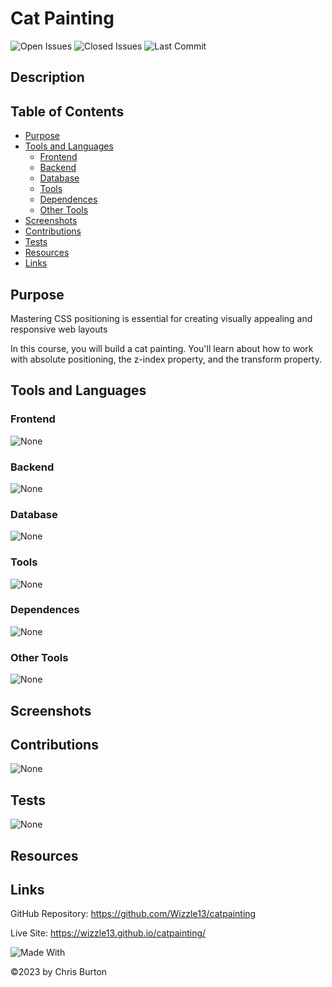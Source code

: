 # Cat Painting

![Open Issues](https://img.shields.io/github/issues-raw/wizzle13/catpainting?style=plastic)
![Closed Issues](https://img.shields.io/github/issues-closed-raw/wizzle13/catpainting?label=Closed%20Issues&style=plastic)
![Last Commit](https://img.shields.io/github/last-commit/wizzle13/catpainting?style=plastic)

## Description


 ## Table of Contents
 - [Purpose](#purpose)
 - [Tools and Languages](#tools-and-languages)
    - [Frontend](#frontend)
    - [Backend](#backend)
    - [Database](#database)
    - [Tools](#tools)
    - [Dependences](#dependences)
    - [Other Tools](#other-tools)
 - [Screenshots](#screenshots)   
 - [Contributions](#contribution)
 - [Tests](#test)
 - [Resources](#resources)
 - [Links](#links) 

 ## Purpose
   Mastering CSS positioning is essential for creating visually appealing and responsive web layouts

In this course, you will build a cat painting. You'll learn about how to work with absolute positioning, the z-index property, and the transform property.
   
 ## Tools and Languages
 ### Frontend
![None](https://img.shields.io/badge/None-blue)


 ### Backend
 ![None](https://img.shields.io/badge/None-blue)
 ### Database
 ![None](https://img.shields.io/badge/None-blue)
 ### Tools
 
 ![None](https://img.shields.io/badge/None-blue)

 ### Dependences
![None](https://img.shields.io/badge/None-blue)
 ### Other Tools
 ![None](https://img.shields.io/badge/None-blue)
 ## Screenshots   
 ## Contributions
 ![None](https://img.shields.io/badge/None-blue)
 ## Tests
 ![None](https://img.shields.io/badge/None-blue)
 ## Resources
 

 ## Links 
 GitHub Repository: https://github.com/Wizzle13/catpainting

 Live Site: https://wizzle13.github.io/catpainting/

 ![Made With](https://img.shields.io/badge/Made%20with-Ultimate%20README%20Generator%20v2-blue?style=plastic)

  &copy;2023 by Chris Burton